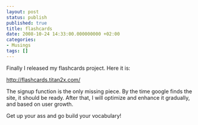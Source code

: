 ```yaml
---
layout: post
status: publish
published: true
title: flashcards
date: 2008-10-24 14:33:00.000000000 +02:00
categories:
- Musings
tags: []
---
```

Finally I released my flashcards project. Here it is:

<a href="http://flashcards.titan2x.com/">http://flashcards.titan2x.com/</a>

The signup function is the only missing piece. By the time google finds the site, it should be ready. After that, I will optimize and enhance it gradually, and based on user growth.

Get up your ass and go build your vocabulary!
